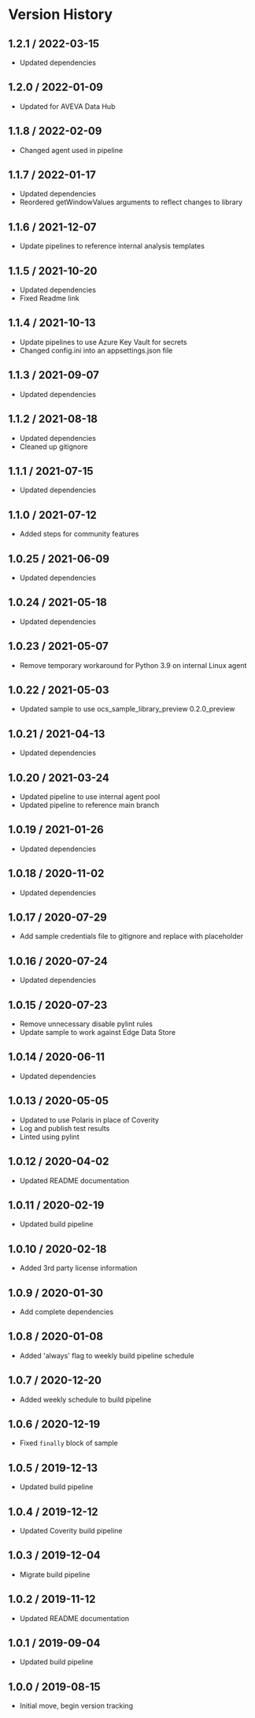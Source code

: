 # Version History

## 1.2.1 / 2022-03-15

- Updated dependencies

## 1.2.0 / 2022-01-09

- Updated for AVEVA Data Hub

## 1.1.8 / 2022-02-09

- Changed agent used in pipeline

## 1.1.7 / 2022-01-17

- Updated dependencies
- Reordered getWindowValues arguments to reflect changes to library

## 1.1.6 / 2021-12-07

- Update pipelines to reference internal analysis templates

## 1.1.5 / 2021-10-20

- Updated dependencies
- Fixed Readme link

## 1.1.4 / 2021-10-13

- Update pipelines to use Azure Key Vault for secrets
- Changed config.ini into an appsettings.json file

## 1.1.3 / 2021-09-07

- Updated dependencies

## 1.1.2 / 2021-08-18

- Updated dependencies
- Cleaned up gitignore

## 1.1.1 / 2021-07-15

- Updated dependencies

## 1.1.0 / 2021-07-12

- Added steps for community features

## 1.0.25 / 2021-06-09

- Updated dependencies

## 1.0.24 / 2021-05-18

- Updated dependencies

## 1.0.23 / 2021-05-07

- Remove temporary workaround for Python 3.9 on internal Linux agent

## 1.0.22 / 2021-05-03

- Updated sample to use ocs_sample_library_preview 0.2.0_preview

## 1.0.21 / 2021-04-13

- Updated dependencies

## 1.0.20 / 2021-03-24

- Updated pipeline to use internal agent pool
- Updated pipeline to reference main branch

## 1.0.19 / 2021-01-26

- Updated dependencies

## 1.0.18 / 2020-11-02

- Updated dependencies

## 1.0.17 / 2020-07-29

- Add sample credentials file to gitignore and replace with placeholder

## 1.0.16 / 2020-07-24

- Updated dependencies

## 1.0.15 / 2020-07-23

- Remove unnecessary disable pylint rules
- Update sample to work against Edge Data Store

## 1.0.14 / 2020-06-11

- Updated dependencies

## 1.0.13 / 2020-05-05

- Updated to use Polaris in place of Coverity
- Log and publish test results
- Linted using pylint

## 1.0.12 / 2020-04-02

- Updated README documentation

## 1.0.11 / 2020-02-19

- Updated build pipeline

## 1.0.10 / 2020-02-18

- Added 3rd party license information

## 1.0.9 / 2020-01-30

- Add complete dependencies

## 1.0.8 / 2020-01-08

- Added 'always' flag to weekly build pipeline schedule

## 1.0.7 / 2020-12-20

- Added weekly schedule to build pipeline

## 1.0.6 / 2020-12-19

- Fixed `finally` block of sample

## 1.0.5 / 2019-12-13

- Updated build pipeline

## 1.0.4 / 2019-12-12

- Updated Coverity build pipeline

## 1.0.3 / 2019-12-04

- Migrate build pipeline

## 1.0.2 / 2019-11-12

- Updated README documentation

## 1.0.1 / 2019-09-04

- Updated build pipeline

## 1.0.0 / 2019-08-15

- Initial move, begin version tracking
